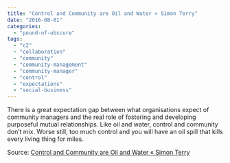 ```yaml
---
title: "Control and Community are Oil and Water « Simon Terry"
date: "2016-08-01"
categories: 
  - "pound-of-obscure"
tags: 
  - "c2"
  - "collaboration"
  - "community"
  - "community-management"
  - "community-manager"
  - "control"
  - "expectations"
  - "social-business"
---
```


There is a great expectation gap between what organisations expect of community managers and the real role of fostering and developing purposeful mutual relationships. Like oil and water, control and community don’t mix. Worse still, too much control and you will have an oil spill that kills every living thing for miles.

Source: [Control and Community are Oil and Water « Simon Terry](https://simonterry.com/2016/08/01/control-and-community-are-oil-and-water/)

